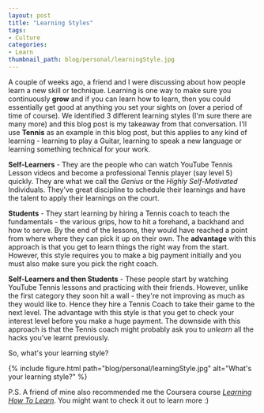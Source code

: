 ```yaml
---
layout: post
title: "Learning Styles"
tags:
- Culture
categories:
- Learn
thumbnail_path: blog/personal/learningStyle.jpg
---
```


A couple of weeks ago, a friend and I were discussing about how people learn a new skill or technique. Learning is one way to make sure you continuously **grow** and if you can learn how to learn, then you could essentially get good at anything you set your sights on (over a period of time of course). We identified 3 different learning styles (I'm sure there are many more) and this blog post is my takeaway from that conversation. I'll use **Tennis** as an example in this blog post, but this applies to any kind of learning - learning to play a Guitar, learning to speak a new language or learning something technical for your work.

**Self-Learners** -  They are the people who can watch YouTube Tennis Lesson videos and become a professional Tennis player (say level 5) quickly. They are what we call the *Genius* or the *Highly Self-Motivated* Individuals. They've great discipline to schedule their learnings and have the talent to apply their learnings on the court.

**Students** - They start learning by hiring a Tennis coach to teach the fundamentals - the various grips, how to hit a forehand, a backhand and how to serve. By the end of the lessons, they would have reached a point from where where they can pick it up on their own. The **advantage** with this approach is that you get to learn things the right way from the start. However, this style requires you to make a big payment initially and you must also make sure you pick the right coach.

**Self-Learners and then Students** - These people start by watching YouTube Tennis lessons and practicing with their friends. However, unlike the first category they soon hit a wall - they're not improving as much as they would like to. Hence they hire a Tennis Coach to take their game to the next level. The advantage with this style is that you get to check your interest level before you make a huge payment. The downside with this approach is that the Tennis coach might probably ask you to *unlearn* all the hacks you've learnt previously.

So, what's your learning style?

{% include figure.html path="blog/personal/learningStyle.jpg" alt="What's your learning style?" %}

P.S. A friend of mine also recommended me the Coursera course [*Learning How To Learn*](https://www.coursera.org/learn/learning-how-to-learn). You might want to check it out to learn more :)